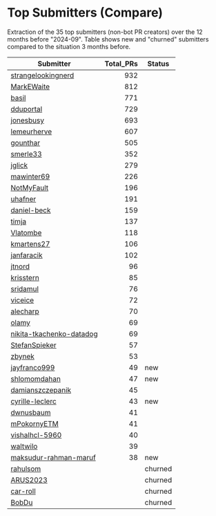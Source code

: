 # Top Submitters (Compare)

Extraction of the 35 top submitters (non-bot PR creators) 
over the 12 months before "2024-09".
Table shows new and "churned" submitters compared 
to the situation 3 months before.


| Submitter                | Total_PRs | Status  |
| ------------------------ | --------: | ------- |
| [strangelookingnerd](plot/strangelookingnerd.png) |       932 |         |
| [MarkEWaite](plot/MarkEWaite.png) |       812 |         |
| [basil](plot/basil.png) |       771 |         |
| [dduportal](plot/dduportal.png) |       729 |         |
| [jonesbusy](plot/jonesbusy.png) |       693 |         |
| [lemeurherve](plot/lemeurherve.png) |       607 |         |
| [gounthar](plot/gounthar.png) |       505 |         |
| [smerle33](plot/smerle33.png) |       352 |         |
| [jglick](plot/jglick.png) |       279 |         |
| [mawinter69](plot/mawinter69.png) |       226 |         |
| [NotMyFault](plot/NotMyFault.png) |       196 |         |
| [uhafner](plot/uhafner.png) |       191 |         |
| [daniel-beck](plot/daniel-beck.png) |       159 |         |
| [timja](plot/timja.png) |       137 |         |
| [Vlatombe](plot/Vlatombe.png) |       118 |         |
| [kmartens27](plot/kmartens27.png) |       106 |         |
| [janfaracik](plot/janfaracik.png) |       102 |         |
| [jtnord](plot/jtnord.png) |        96 |         |
| [krisstern](plot/krisstern.png) |        85 |         |
| [sridamul](plot/sridamul.png) |        76 |         |
| [viceice](plot/viceice.png) |        72 |         |
| [alecharp](plot/alecharp.png) |        70 |         |
| [olamy](plot/olamy.png) |        69 |         |
| [nikita-tkachenko-datadog](plot/nikita-tkachenko-datadog.png) |        69 |         |
| [StefanSpieker](plot/StefanSpieker.png) |        57 |         |
| [zbynek](plot/zbynek.png) |        53 |         |
| [jayfranco999](plot/jayfranco999.png) |        49 | new     |
| [shlomomdahan](plot/shlomomdahan.png) |        47 | new     |
| [damianszczepanik](plot/damianszczepanik.png) |        45 |         |
| [cyrille-leclerc](plot/cyrille-leclerc.png) |        43 | new     |
| [dwnusbaum](plot/dwnusbaum.png) |        41 |         |
| [mPokornyETM](plot/mPokornyETM.png) |        41 |         |
| [vishalhcl-5960](plot/vishalhcl-5960.png) |        40 |         |
| [waltwilo](plot/waltwilo.png) |        39 |         |
| [maksudur-rahman-maruf](plot/maksudur-rahman-maruf.png) |        38 | new     |
| [rahulsom](plot/rahulsom.png) |           | churned |
| [ARUS2023](plot/ARUS2023.png) |           | churned |
| [car-roll](plot/car-roll.png) |           | churned |
| [BobDu](plot/BobDu.png) |           | churned |
